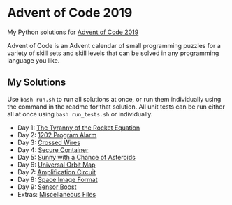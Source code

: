 # Advent of Code 2019

My Python solutions for [Advent of Code 2019](https://adventofcode.com/2019)

Advent of Code is an Advent calendar of small programming puzzles for a variety of
skill sets and skill levels that can be solved in any programming language you like.

## My Solutions

Use `bash run.sh` to run all solutions at once, or run them individually using the
command in the readme for that solution. All unit tests can be run either all at
once using `bash run_tests.sh` or individually.

- Day 1: [The Tyranny of the Rocket Equation](day01)
- Day 2: [1202 Program Alarm](day02)
- Day 3: [Crossed Wires](day03)
- Day 4: [Secure Container](day04)
- Day 5: [Sunny with a Chance of Asteroids](day05)
- Day 6: [Universal Orbit Map](day06)
- Day 7: [Amplification Circuit](day07)
- Day 8: [Space Image Format](day08)
- Day 9: [Sensor Boost](day09)
- Extras: [Miscellaneous Files](extras)
